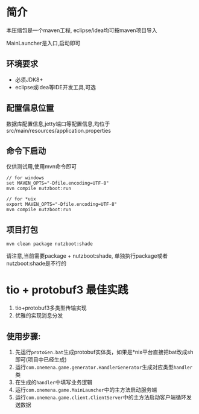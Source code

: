# 简介

本压缩包是一个maven工程, eclipse/idea均可按maven项目导入

MainLauncher是入口,启动即可

## 环境要求

* 必须JDK8+
* eclipse或idea等IDE开发工具,可选

## 配置信息位置

数据库配置信息,jetty端口等配置信息,均位于src/main/resources/application.properties

## 命令下启动

仅供测试用,使用mvn命令即可

```
// for windows
set MAVEN_OPTS="-Dfile.encoding=UTF-8"
mvn compile nutzboot:run

// for *uix
export MAVEN_OPTS="-Dfile.encoding=UTF-8"
mvn compile nutzboot:run
```

## 项目打包

```
mvn clean package nutzboot:shade
```

请注意,当前需要package + nutzboot:shade, 单独执行package或者nutzboot:shade是不行的

# tio + protobuf3 最佳实践
1. tio+protobuf3多类型传输实现
2. 优雅的实现消息分发

## 使用步骤:
1. 先运行`protoGen.bat`生成protobuf实体类，如果是*nix平台直接把bat改成sh即可(项目中已经生成)
2. 运行`com.onemena.game.generator.HandlerGenerator`生成对应类型`handler`类
3. 在生成的`handler`中填写业务逻辑
4. 运行`com.onemena.game.MainLauncher`中的主方法启动服务端
5. 运行`com.onemena.game.client.ClientServer`中的主方法启动客户端循环发送数据
